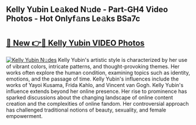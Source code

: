 ## Kelly Yubin Le𝚊ked N𝚞de - Part-GH4 Video Photos - Hot Onlyf𝚊ns Le𝚊ks BSa7c

# <h2><a href="http://ac22195.deff.icu/?id=Kelly+Yubin">🔗 New 👉🔴 Kelly Yubin VIDEO Photos</a></h2>

[![Kelly Yubin N𝚞des](https://i.imgur.com/rIISA9y.gif)](http://ac22195.deff.icu/?id=Kelly+Yubin)
Kelly Yubin's artistic style is characterized by her use of vibrant colors, intricate patterns, and thought-provoking themes. Her works often explore the human condition, examining topics such as identity, emotions, and the passage of time. Kelly Yubin's influences include the works of Yayoi Kusama, Frida Kahlo, and Vincent van Gogh. Kelly Yubin's influence extends beyond her online presence. Her rise to prominence has sparked discussions about the changing landscape of online content creation and the complexities of online fandom. Her controversial approach has challenged traditional notions of beauty, sexuality, and female empowerment.
